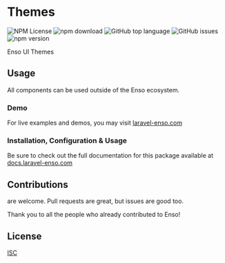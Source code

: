 # Themes

![NPM License](https://img.shields.io/npm/l/@enso-ui/themes.svg)
![npm download](https://img.shields.io/npm/dm/@enso-ui/themes.svg)
![GitHub top language](https://img.shields.io/github/languages/top/enso-ui/themes.svg)
![GitHub issues](https://img.shields.io/github/issues/enso-ui/themes.svg)
![npm version](https://img.shields.io/npm/v/@enso-ui/themes.svg)

Enso UI Themes

## Usage

All components can be used outside of the Enso ecosystem.

### Demo

For live examples and demos, you may visit [laravel-enso.com](https://www.laravel-enso.com)

### Installation, Configuration & Usage

Be sure to check out the full documentation for this package available at [docs.laravel-enso.com](https://docs.laravel-enso.com/frontend/themes.html)

## Contributions

are welcome. Pull requests are great, but issues are good too.

Thank you to all the people who already contributed to Enso!

## License

[ISC](https://opensource.org/licenses/ISC)
